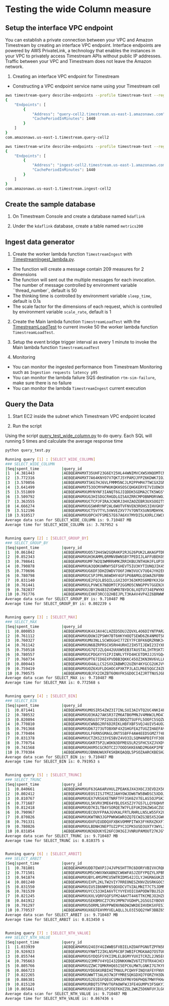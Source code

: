 # Testing the wide Column measure

## Setup the interface VPC endpoint

You can establish a private connection between your VPC and Amazon Timestream by creating an interface VPC endpoint. Interface endpoints are powered by AWS PrivateLink, a technology that enables the instances in your VPC to privately access Timestream APIs without public IP addresses. Traffic between your VPC and Timestream does not leave the Amazon network. 

1. Creating an interface VPC endpoint for Timestream 
- Constructing a VPC endpoint service name using your Timestream cell
```bash
aws timestream-query describe-endpoints --profile timestream-test --region us-east-1
{
    "Endpoints": [
        {
            "Address": "query-cell2.timestream.us-east-1.amazonaws.com",
            "CachePeriodInMinutes": 1440
        }
    ]
}
com.amazonaws.us-east-1.timestream.query-cell2

aws timestream-write describe-endpoints --profile timestream-test --region us-east-1
{
    "Endpoints": [
        {
            "Address": "ingest-cell2.timestream.us-east-1.amazonaws.com",
            "CachePeriodInMinutes": 1440
        }
    ]
}
com.amazonaws.us-east-1.timestream.ingest-cell2
```

## Create the sample database
1. On Timestream Console and create a database named `kdaflink`

2. Under the `kdaflink` database, create a table named `metrics200`

## Ingest data generator
1. Create the worker lambda function `TimestreamIngest` with [TimestreamIngest_lambda.py](scripts/TimestreamIngest_lambda.py). 
- The function will create a message contain 209 measures for 2 dimensions
- The function will sent out the multiple messages for each invocation. The number of message controlled by environment variable ``thread_number`, default is 50
- The thinking time is controlled by environment variable `sleep_time`, default is 0.1s
- The scale factor for the dimensions of each request, which is controlled by environment variable `scale_rate`, default is 1

2. Create the Main lambda function `TimestreamLoadTest` with the [TimestreamLoadTest](scripts/TimestreamLoadTest.py) to current invoke 50 the worker lambda function `TimestreamLoadTest`.

3. Setup the event bridge trigger interval as every 1 minute to invoke the Main lambda function `TimestreamLoadTest`

4. Monitoring

- You can monitor the ingested performance from Timestream Monitoring such as `Ingestion requests latency p95`
- You can monitor the lambda failure SQS destination `rtm-sim-failure`, make sure there is no failure
- You can monitor the lambda `TimestreamIngest` current execution


## Query the Data
1. Start EC2 inside the subnet which Timestream VPC endpoint located

2. Run the script

Using the script [query_test_wide_column.py](scripts/query_test_wide_column.py) to do query. Each SQL will running 5 times and calculate the average response time

```bash
python query_test.py

Running query [1] : [SELECT_WIDE_COLUMN]
### SELECT_WIDE_COLUMN
|Seq|spent_time          |query_id                                                              |scan_data MB        |
|1  |4.381443            |AEBQEAM4MXT35UHF23G6EY25HL44WNIMVCXW5XNQOMTCNW6LY3DQ6GYBV226C2Y       |9.710487
|2  |3.772316            |AEBQEAM4MXT7A64KNYO7V7QKTJ5YPAMJJFPZ6KDWK7IOJH7ZVM5BYIGZSSG6MZA       |9.710487
|3  |3.570056            |AEBQEAM4MXTSKG7HJ6VLFMMM5NCJLM2PPHM47TWCGXZGMB6IGFIDG5CFXHSL5OY       |9.710487
|4  |3.641499            |AEBQEAM4MXT53OCMYHPWUKQKHSOSCQHGKERYE7VIUDW3UOVPUQ7FJ7YW3C7GNWA       |9.710487
|5  |3.551869            |AEBQEAM4MXUMYNYNF3IANQT6GJIQDDK5GDMA2CTK5WGSYEIDIAST2APNHPHRQDA       |9.710487
|6  |3.509792            |AEBQEAM4MXUG3HISDGCRHGDLGI5AXZRRCMPOBNMORVWOJZ2US6PYILJOQUPLFVQ       |9.710487
|7  |3.363555            |AEBQEAM4MXUCTCPJFIRAJCNORJ3HXZAOZEBR3UXSOO2TSR7EQDKQUCPBMD5LPFY       |9.710487
|8  |4.666274            |AEBQEAM4MXUGSWHRYNP2AL6WUTVFNVEN3ROHS3IHVGKOYXW7GRMCGCWQAGYIVRQ       |9.710487
|9  |3.512196            |AEBQEAM4MXUCT5V7TYL5VWVEZXV77V7ONTXSUNSMDHYHJHBXJARBRUM6XOONLVI       |9.710487
|10 |3.910517            |AEBQEAM4MXUOPCH7FSME57E67A6XV7MYDI5LKXRLCXWCGO7QYDO7WVEZRPSGVZY       |9.710487
Average data scan for SELECT_WIDE_COLUMN is: 9.710487 MB
Average time for SELECT_WIDE_COLUMN is: 3.787952 s


Running query [2] : [SELECT_GROUP_BY]
### SELECT_GROUP_BY
|Seq|spent_time          |query_id                                                              |scan_data MB        |
|1  |0.861842            |AEBQEAM4MXUO572H4SW2GQR4KP2RJG26PUK2LAKAGPTDRF5ZFVLLDVG2GF5AZBQ       |9.710487
|2  |0.852343            |AEBQEAM4MXUH3KAMMLQRMNVBWNSBY7PEDIJLAFFUBEKOS3QN4QIWCD7XAQY3LIQ       |9.710487
|3  |0.798641            |AEBQEAM4MXUMF7W2Q3WMRRHMKZRRIKBUJNTHUHJFLUP3FCCHE3C33I7LYDJNIGQ       |9.710487
|4  |0.790878            |AEBQEAM4MXUA3QOKUWRWY5EFSHEVT5IU3KYTIUNQJIK457QQ72MVRFWZ7UUIHWY       |9.710487
|5  |0.770696            |AEBQEAM4MXUG6DF3DHZOWDV7O6FJHW3VUCV7UQ4JYH2EHFHV3C5CFXDZ2GZQYKY       |9.710487
|6  |0.780798            |AEBQEAM4MXUCSPJPRLN6WDHY4GFSP6BAMGLQSWAZ6FBNCQ7LGH7C5O4MPEPO5EY       |9.710487
|7  |0.831140            |AEBQEAM4MXUE2FQJLB5QILLGX23OY363KM3S6MBYKXJG6G6J4EI2H57OG3GLZLA       |9.710487
|8  |0.761441            |AEBQEAM4MXULPVWC67NBDMTCP2GGMO5CNNGPPV7GGENJGGNAQGRW4FU2KW7S27A       |9.710487
|9  |0.782837            |AEBQEAM4MXUJBY2N4B3ZVEWMO7BYDC6LXQTU734EPWYKB3UTKYBBLGA4JFSTZXY       |9.710487
|10 |0.791776            |AEBQEAM4MXUIXKF3RCCQ2HBIJPLT3KA4V4VP42Z6BRWWMLUS7DOSI4VLFSS4ZVI       |9.710487
Average data scan for SELECT_GROUP_BY is: 9.710487 MB
Average time for SELECT_GROUP_BY is: 0.802239 s


Running query [3] : [SELECT_MAX]
### SELECT_MAX
|Seq|spent_time          |query_id                                                              |scan_data MB        |
|1  |0.800853            |AEBQEAM4MXUK4XJAV4CLHZED5DUJZQVXL4O6DIYNTPARZQ6Y7L7OM4CIH5RIFCA       |9.710487
|2  |0.761112            |AEBQEAM4MXUDUWJZPSWH7BT6HKYHOQTSEWD6ZK4NMOTSQTLHNYQZDUFZBHREKHA       |9.710487
|3  |0.760327            |AEBQEAM4MXUMU3NLLSCWOGGHI77ZEY7FCBFK6QRZRNK34SI6JPA47N2F33SRPNQ       |9.710487
|4  |0.761142            |AEBQEAM4MXUN6BZRPRSCH5RH4URHI2IH5TIJEWI23IYXR2QQBVDFR75A7HBPIRY       |9.710487
|5  |0.750518            |AEBQEAM4MXUG7QTJZLQ442UUUW5EB3TAUSTALIHTRSKTXVKBGHCGJSL6CS62BZA       |9.710487
|6  |0.780557            |AEBQEAM4MXUCPDGXYYSIPJINRLYTFD4HCETDMJJJSYGQ4NQJKPGSKBKK2XQDHZA       |9.710487
|7  |0.760734            |AEBQEAM4MXUPT67ID6EXPVDBB3QKKC45OZ3KN3NV6VLLHNWMGCMNROLMWHFKFMA       |9.710487
|8  |0.800443            |AEBQEAM4MXUO4ALLCS2SXXZABWMJ2UZNY4KYGCG2UKJVVH4VLF4KGISWOIZQOXA       |9.710487
|9  |0.759419            |AEBQEAM4MXUOZ6XUFLDGHOC4PXKTPJLAILM6E5QGCZ4ZEKKEQWSMOITHYTFAL5Q       |9.710487
|10 |0.790575            |AEBQEAM4MXUBJFX2IKZBT6ONVFKSGDOCI4ZJRTTNUSJGBNZAQ7K2RYTEA6Y43GA       |9.710487
Average data scan for SELECT_MAX is: 9.710487 MB
Average time for SELECT_MAX is: 0.772568 s


Running query [4] : [SELECT_BIN]
### SELECT_BIN
|Seq|spent_time          |query_id                                                              |scan_data MB        |
|1  |0.871441            |AEBQEAM4MXUMOSIR54ZWZ3I7INLSUI3AIVTQ2UC4NKI4FPQ3J33JYQD3OA4KOIQ       |9.710487
|2  |0.780532            |AEBQEAM4MXUO3KA27AKSR37ZM6ATB6PMNJV4MHWJLMO47TDTPINAQC4DPYEE5BA       |9.710487
|3  |0.820894            |AEBQEAM4MXUNSU377P22UU2ECBDQZTSUFFL5OOFC5SQZWMGV7UVMANQS6QFQTPQ       |9.710487
|4  |0.770810            |AEBQEAM4MXUCWNBG2RF6D2RIKLHBFXBF5VQJ4UIV54UOZNMFZMDD5H6YLTXWLBA       |9.710487
|5  |0.791368            |AEBQEAM4MXUD67273UTOBXNF4XZGHGFEA2TUGZIHAEFAVDSTNKP65KGJ2ADMGZY       |9.710487
|6  |0.770404            |AEBQEAM4MXULF6RN5GMAGLONT5SBFF4AW4EEDSGMZ774E624UTLHQPSEHB7K3AY       |9.710487
|7  |0.831378            |AEBQEAM4MXUCTZKS233YE5BVZ4VO3ILSQM4NPDIFYF3OB7K4H4EPO7EKASDSVGQ       |9.710487
|8  |0.770754            |AEBQEAM4MXUGKRT5P2LWOKN3DFMEG5LR2SFHC5XZJVXDVG2GO6BYODKY7GUSWCY       |9.710487
|9  |0.741568            |AEBQEAM4MXUHXM5CGCROTCZJ7OODSKKE6ND2MG6KPIPBTLPGIZLFPVC26TAF42Q       |9.710487
|10 |0.770384            |AEBQEAM4MXUJBNNUWUXFKSKBKQAQQL5PSOZAARCKBESHZTBRKQNOPLVZGGIVZPA       |9.710487
Average data scan for SELECT_BIN is: 9.710487 MB
Average time for SELECT_BIN is: 0.791953 s


Running query [5] : [SELECT_TRUNC]
### SELECT_TRUNC
|Seq|spent_time          |query_id                                                              |scan_data MB        |
|1  |0.840661            |AEBQEAM4MXUF63GA6ARVHULZPEAK6JX43X6CJ3EVD2X5OREUP5OC26NNTWS57AQ       |9.710487
|2  |0.802412            |AEBQEAM4MXUEOSIISJTMIZJAHYOWJDW6TW5BWDSC5XDOJKZDWMQ5KSD47Y4BTWI       |9.710487
|3  |0.810767            |AEBQEAM4MXUEX7VRS6XETNRFTFF3SK62V7ELAS5OJPSK3YQRYL2RPPH5TBJB6EY       |9.710487
|4  |0.771687            |AEBQEAM4MXUL5KVRV3ME64YBLOSXSZJY7G57LLQY6QHVMKY6RDJSEPCR7HYRAGQ       |9.710487
|5  |0.812418            |AEBQEAM4MXUD7KILTB4YSORQE7W7FLEFUKZO6ZWG4CZUX7ZUKK2K2XVWCIV3GOY       |9.710487
|6  |0.790967            |AEBQEAM4MXUECOUYFPAAJGVKALFRTLRHRLLN5LW55FX2QQSCB6EAVHWKUUW4RNY       |9.710487
|7  |0.870826            |AEBQEAM4MXUKWTNN3JGPPWKWGWROZQ7ECWZG3B5X52GWG2X3LYXVSLIJIND357A       |9.710487
|8  |0.791331            |AEBQEAM4MXUOXFUIUDDQXFXBKVOMMPITWX3FYKRXZKXF7S7SDYMSIRHEG4TV6JY       |9.710487
|9  |0.780826            |AEBQEAM4MXULBDNH3NEPTUZ2PYC3IPKSUSD3UXTY3WYL3DEU73LZQ6AEYRZTCYY       |9.710487
|10 |0.831854            |AEBQEAM4MXUN36DUKYE26FCOH3GIJVNRUPAMOUT27KJGYPS7YP2A35SKXO4RCDI       |9.710487
Average data scan for SELECT_TRUNC is: 9.710487 MB
Average time for SELECT_TRUNC is: 0.810375 s


Running query [6] : [SELECT_ARBIT]
### SELECT_ARBIT
|Seq|spent_time          |query_id                                                              |scan_data MB        |
|1  |0.781801            |AEBQEAM4MXUDD7EWXPJJ4JVP65HTTRC6DORYVBIVXCRQHZVONQLVSTPVFFS6I5Y       |9.710487
|2  |0.771501            |AEBQEAM4MXUM5CHWVXWXABNZCW6WFASJZEFYPQZYLXPBNIAV4GVZ5LYQGQY6FXQ       |9.710487
|3  |0.941874            |AEBQEAM4MXUBYL4MSPMCU5WTRIDMS42JILYJHGMAGUKZDWHKJPBBXLR4TWP3R4I       |9.710487
|4  |0.801240            |AEBQEAM4MXUIXPL2KLTW2VIY7RREONESZKNVZUSRKGOC5RNVIQK4RSSQTHWHGFY       |9.710487
|5  |0.831550            |AEBQEAM4MXUIU5IB6NMF65QOXDCVTVZALMNIT7CTSJDMM7FT5OX5M5YMMSLUXGI       |9.710487
|6  |0.781539            |AEBQEAM4MXUYCC533HIA6VTCYVYEVOICOAPODW7BUJ52OJKPEHIPFHFCOPI22PA       |9.710487
|7  |0.821245            |AEBQEAM4MXUXXLVQRFGQFSFM24AH7T446TTKCMEJO2HZL7FW5X4WC6QHZNAUMFI       |9.710487
|8  |0.841912            |AEBQEAM4MXUSEKBMXCZ7CRVJMPN7VGDHPL2G5GSIYBOVP75H7I2RKBLZSSG35AQ       |9.710487
|9  |0.791297            |AEBQEAM4MXU5ORMLSRVPPWENVN6DW2WKDEIHVDKSXFESIPQ6YWK7IZYAHNPL7VI       |9.710487
|10 |0.770537            |AEBQEAM4MXUX6EFEHYMYVELAQLL3LO3I5QQ2YWF3BBZ65RUC5UTL3WAETQQQ36I       |9.710487
Average data scan for SELECT_ARBIT is: 9.710487 MB
Average time for SELECT_ARBIT is: 0.813450 s


Running query [7] : [SELECT_NTH_VALUE]
### SELECT_NTH_VALUE
|Seq|spent_time          |query_id                                                              |scan_data MB        |
|1  |1.033939            |AEBQEAM4MXU24O3Y4GIWWBSFVBIELHZOAFPGNUTZPFN5RV2FXHF5HDAEWDBBHCY       |9.710487
|2  |0.926923            |AEBQEAM4MXUYNWTI2IKLN5P6CBF3WBIFCMGKAAQ7OSTUOOPUZ2OZZO5HNCPSUTA       |9.710487
|3  |0.855744            |AEBQEAM4MXUSYDQSFSYKIIMLELBGMYYUXITCRZL2JN5EGDFQJ63YPKQAAXD23RA       |9.710487
|4  |0.795663            |AEBQEAM4MXU23MR7V4YQI432DNKKHWZV6TZTOTRX4CHCKVS7OUX53A24ZSRAOLA       |9.710487
|5  |0.805766            |AEBQEAM4MXUZZWC7QMKRHQ65I5EPC6LMW7LGNKI7G7KYPIY7NWHZF3JRCX5MTWY       |9.710487
|6  |0.866723            |AEBQEAM4MXUYDE6KURBIHITMAULPCQHYFINQYAFEYFNVOAFIV4YRNAV7KHML22I       |9.710487
|7  |0.822265            |AEBQEAM4MXUWWTT3ALH37WJFYMRESQKGDXQ7FORZYH3DWQHPXBVHM3TQJTZMKZQ       |9.710487
|8  |0.886381            |AEBQEAM4MXUS2EUIGFQEUCSMH3XFM6YO6PHQ67MWYFKHADUJKJQQVXGSIPJFRKY       |9.710487
|9  |0.815120            |AEBQEAM4MXURBQTSTPWVT6PAOWFWJ3FE4GUMPV3F56KYIT4XODBB36NCHB5GK6Q       |9.710487
|10 |0.865841            |AEBQEAM4MXUUFXIBVLSP2OEFKHZZOL2WKZ5D6NFUYJLGGEE4PLL4PMXSOQPPUPY       |9.710487
Average data scan for SELECT_NTH_VALUE is: 9.710487 MB
Average time for SELECT_NTH_VALUE is: 0.867436 s
```


